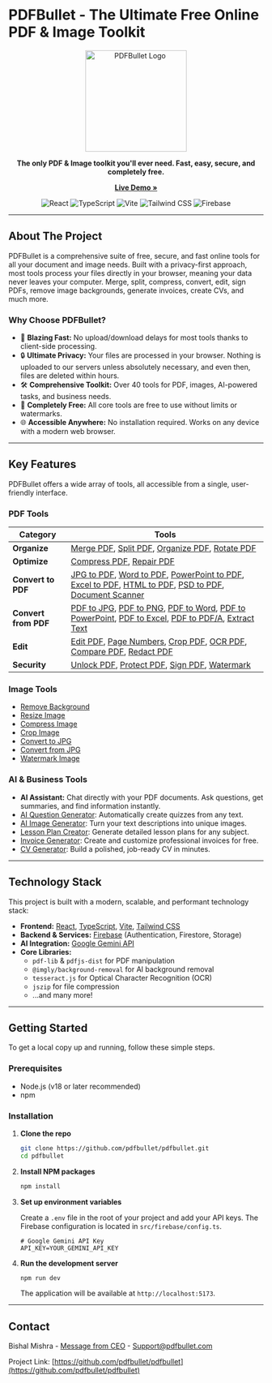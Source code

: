 
# PDFBullet - The Ultimate Free Online PDF & Image Toolkit

<p align="center">
  <img src="https://pdfbullet.com/logo.svg" alt="PDFBullet Logo" width="200"/>
</p>

<p align="center">
  <strong>The only PDF & Image toolkit you'll ever need. Fast, easy, secure, and completely free.</strong>
</p>

<p align="center">
  <a href="https://pdfbullet.com/"><strong>Live Demo »</strong></a>
</p>

<p align="center">
  <img src="https://img.shields.io/badge/React-20232A?style=for-the-badge&logo=react&logoColor=61DAFB" alt="React">
  <img src="https://img.shields.io/badge/TypeScript-007ACC?style=for-the-badge&logo=typescript&logoColor=white" alt="TypeScript">
  <img src="https://img.shields.io/badge/Vite-646CFF?style=for-the-badge&logo=vite&logoColor=white" alt="Vite">
  <img src="https://img.shields.io/badge/Tailwind_CSS-38B2AC?style=for-the-badge&logo=tailwind-css&logoColor=white" alt="Tailwind CSS">
  <img src="https://img.shields.io/badge/Firebase-FFCA28?style=for-the-badge&logo=firebase&logoColor=black" alt="Firebase">
</p>

---

## About The Project

PDFBullet is a comprehensive suite of free, secure, and fast online tools for all your document and image needs. Built with a privacy-first approach, most tools process your files directly in your browser, meaning your data never leaves your computer. Merge, split, compress, convert, edit, sign PDFs, remove image backgrounds, generate invoices, create CVs, and much more.

### Why Choose PDFBullet?

*   🚀 **Blazing Fast:** No upload/download delays for most tools thanks to client-side processing.
*   🔒 **Ultimate Privacy:** Your files are processed in your browser. Nothing is uploaded to our servers unless absolutely necessary, and even then, files are deleted within hours.
*   🛠️ **Comprehensive Toolkit:** Over 40 tools for PDF, images, AI-powered tasks, and business needs.
*   💸 **Completely Free:** All core tools are free to use without limits or watermarks.
*   🌐 **Accessible Anywhere:** No installation required. Works on any device with a modern web browser.

---

## Key Features

PDFBullet offers a wide array of tools, all accessible from a single, user-friendly interface.

### PDF Tools

| Category       | Tools                                                                                                                                                                                                                                                                                            |
| -------------- | ------------------------------------------------------------------------------------------------------------------------------------------------------------------------------------------------------------------------------------------------------------------------------------------------ |
| **Organize**   | [Merge PDF](https://pdfbullet.com/#/merge-pdf), [Split PDF](https://pdfbullet.com/#/split-pdf), [Organize PDF](https://pdfbullet.com/#/organize-pdf), [Rotate PDF](https://pdfbullet.com/#/rotate-pdf)                                                                                              |
| **Optimize**   | [Compress PDF](https://pdfbullet.com/#/compress-pdf), [Repair PDF](https://pdfbullet.com/#/repair-pdf)                                                                                                                                                                                            |
| **Convert to PDF** | [JPG to PDF](https://pdfbullet.com/#/jpg-to-pdf), [Word to PDF](https://pdfbullet.com/#/word-to-pdf), [PowerPoint to PDF](https://pdfbullet.com/#/powerpoint-to-pdf), [Excel to PDF](https://pdfbullet.com/#/excel-to-pdf), [HTML to PDF](https://pdfbullet.com/#/html-to-pdf), [PSD to PDF](https://pdfbullet.com/#/psd-to-pdf), [Document Scanner](https://pdfbullet.com/#/document-scanner) |
| **Convert from PDF** | [PDF to JPG](https://pdfbullet.com/#/pdf-to-jpg), [PDF to PNG](https://pdfbullet.com/#/pdf-to-png), [PDF to Word](https://pdfbullet.com/#/pdf-to-word), [PDF to PowerPoint](https://pdfbullet.com/#/pdf-to-powerpoint), [PDF to Excel](https://pdfbullet.com/#/pdf-to-excel), [PDF to PDF/A](https://pdfbullet.com/#/pdf-to-pdfa), [Extract Text](https://pdfbullet.com/#/extract-text) |
| **Edit**       | [Edit PDF](https://pdfbullet.com/#/edit-pdf), [Page Numbers](https://pdfbullet.com/#/page-numbers), [Crop PDF](https://pdfbullet.com/#/crop-pdf), [OCR PDF](https://pdfbullet.com/#/ocr-pdf), [Compare PDF](https://pdfbullet.com/#/compare-pdf), [Redact PDF](https://pdfbullet.com/#/redact-pdf) |
| **Security**   | [Unlock PDF](https://pdfbullet.com/#/unlock-pdf), [Protect PDF](https://pdfbullet.com/#/protect-pdf), [Sign PDF](https://pdfbullet.com/#/sign-pdf), [Watermark](https://pdfbullet.com/#/watermark-pdf)                                                                                            |

### Image Tools

*   [Remove Background](https://pdfbullet.com/#/remove-background)
*   [Resize Image](https://pdfbullet.com/#/resize-image)
*   [Compress Image](https://pdfbullet.com/#/compress-image)
*   [Crop Image](https://pdfbullet.com/#/crop-image)
*   [Convert to JPG](https://pdfbullet.com/#/convert-to-jpg)
*   [Convert from JPG](https://pdfbullet.com/#/convert-from-jpg)
*   [Watermark Image](https://pdfbullet.com/#/watermark-image)

### AI & Business Tools

*   **AI Assistant:** Chat directly with your PDF documents. Ask questions, get summaries, and find information instantly.
*   [AI Question Generator](https://pdfbullet.com/#/ai-question-generator): Automatically create quizzes from any text.
*   [AI Image Generator](https://pdfbullet.com/#/ai-image-generator): Turn your text descriptions into unique images.
*   [Lesson Plan Creator](https://pdfbullet.com/#/lesson-plan-creator): Generate detailed lesson plans for any subject.
*   [Invoice Generator](https://pdfbullet.com/#/invoice-generator): Create and customize professional invoices for free.
*   [CV Generator](https://pdfbullet.com/#/cv-generator): Build a polished, job-ready CV in minutes.

---

## Technology Stack

This project is built with a modern, scalable, and performant technology stack:

*   **Frontend:** [React](https://reactjs.org/), [TypeScript](https://www.typescriptlang.org/), [Vite](https://vitejs.dev/), [Tailwind CSS](https://tailwindcss.com/)
*   **Backend & Services:** [Firebase](https://firebase.google.com/) (Authentication, Firestore, Storage)
*   **AI Integration:** [Google Gemini API](https://ai.google.dev/)
*   **Core Libraries:**
    *   `pdf-lib` & `pdfjs-dist` for PDF manipulation
    *   `@imgly/background-removal` for AI background removal
    *   `tesseract.js` for Optical Character Recognition (OCR)
    *   `jszip` for file compression
    *   ...and many more!

---

## Getting Started

To get a local copy up and running, follow these simple steps.

### Prerequisites

*   Node.js (v18 or later recommended)
*   npm

### Installation

1.  **Clone the repo**
    ```sh
    git clone https://github.com/pdfbullet/pdfbullet.git
    cd pdfbullet
    ```

2.  **Install NPM packages**
    ```sh
    npm install
    ```

3.  **Set up environment variables**

    Create a `.env` file in the root of your project and add your API keys. The Firebase configuration is located in `src/firebase/config.ts`.

    ```env
    # Google Gemini API Key
    API_KEY=YOUR_GEMINI_API_KEY
    ```

4.  **Run the development server**
    ```sh
    npm run dev
    ```

    The application will be available at `http://localhost:5173`.

---

## Contact

Bishal Mishra - [Message from CEO](https://pdfbullet.com/#/ceo) - Support@pdfbullet.com

Project Link: [https://github.com/pdfbullet/pdfbullet](https://github.com/pdfbullet/pdfbullet)
